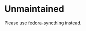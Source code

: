 Unmaintained
============

Please use [fedora-syncthing](https://github.com/mugful/fedora-syncthing) instead.
